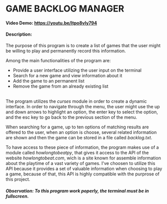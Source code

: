 # GAME BACKLOG MANAGER
#### Video Demo:  <https://youtu.be/Itpo8vly794>
#### Description:
 The purpose of this program is to create a list of games that the user might be willing to play and permanently record this information.


Among the main functionalities of the program are:

- Provide a user interface utilizing the user input on the terminal
- Search for a new game and view information about it
- Add the game to an permanent list
- Remove the game from an already existing list

\
The program utilizes the _curses_ module in order to create a dynamic interface. In order to navigate through the menu, the user might use the up and down arrows to highlight an option, the enter key to select the option, and the esc key to go back to the previous section of the menu.


When searching for a game, up to ten options of matching results are offered to the user, when an option is choose, several related information are shown and then the game can be stored in a file called _backlog.txt_.

To have access to these piece of information, the program makes use of a module called _howlongtobeatpy_, that gives it access to the API of the website _howlongtobeat.com_, wich is a site known for assemble information about the playtime of a vast variety of games. I've choosen to utilize this API because it provides a set of valuable information when choosing to play a game, because of that, this API is highly compatible with the purprose of this project.

##### Observation: To this program work poperly, the terminal must be in fullscreen.
